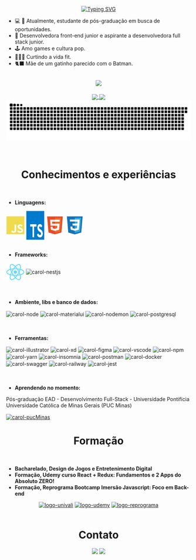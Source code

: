 <div align="center">
  <p>
  <a href="https://git.io/typing-svg"><img src="https://readme-typing-svg.demolab.com?font=Fira+Code&weight=900&size=25&pause=1000&color=8300FF&width=440&lines=Sou+Caroliny%2C+desenvolvedora.;Seja+bem-vindo(a)+ao+meu+GitHub!" alt="Typing SVG" /></a>
</p>
</div>

- 💻 :briefcase: Atualmente, estudante de pós-graduação em busca de oportunidades.
- 🌱 Desenvolvedora front-end junior e aspirante a desenvolvedora full stack junior.
- 🕹️ Amo games e cultura pop.
- 🏋🏻‍♀️ Curtindo a vida fit.
- 🐈‍⬛ Mãe de um gatinho parecido com o Batman.
 <br/>
 
<div align="center">
  <img src="https://github.com/Anmol-Baranwal/Cool-GIFs-For-GitHub/assets/74038190/42077049-1939-493e-9a19-47ca5db36643" width="130"> <br/>
</div> <br/>

<div align="center">
<a href="https://github.com/caroliny-gomes-lima">
  <img height="185em" align="center" src="https://github-readme-stats.vercel.app/api?username=caroliny-gomes-lima&show_icons=true&rank_icon=github&theme=tokyonight" />
  <img height="185em" align="center" src="https://github-readme-stats.vercel.app/api/top-langs?username=caroliny-gomes-lima&layout=compact&langs_count=16&theme=tokyonight" />
</a>
</div>

<div align="center">
 <picture>
  <source media="(prefers-color-scheme: dark)" srcset="https://raw.githubusercontent.com/caroliny-gomes-lima/caroliny-gomes-lima/output/github-contribution-grid-snake-dark.svg">
  <source media="(prefers-color-scheme: light)" srcset="https://raw.githubusercontent.com/caroliny-gomes-lima/caroliny-gomes-lima/output/github-contribution-grid-snake.svg">
  <img alt="github contribution grid snake animation" src="https://raw.githubusercontent.com/caroliny-gomes-lima/caroliny-gomes-lima/output/github-contribution-grid-snake.svg">
</picture>
</div><br/><br/>

<div align="center">
<h1>Conhecimentos e experiências</h1>
</div><br/>

- <strong>Linguagens:</strong>
<div style="display: inline_block">
  <img align="center" alt="carol-Js" height="50" width="50" src="https://raw.githubusercontent.com/devicons/devicon/master/icons/javascript/javascript-plain.svg">
  <img align="center" alt="carol-Ts" height="80" width="50" src="https://raw.githubusercontent.com/devicons/devicon/master/icons/typescript/typescript-plain.svg">
  <img align="center" alt="carol-HTML" height="50" width="50" src="https://raw.githubusercontent.com/devicons/devicon/master/icons/html5/html5-original.svg">
  <img align="center" alt="carol-CSS" height="50" width="50" src="https://raw.githubusercontent.com/devicons/devicon/master/icons/css3/css3-original.svg">
</div><br/>

- <strong>Frameworks:</strong>
<div style="display: inline_block">
  <img align="center" alt="carol-React" height="50" width="50" src="https://raw.githubusercontent.com/devicons/devicon/master/icons/react/react-original.svg">
  <img align="center" alt="carol-nestjs" height="50" width="50" src="https://cdn.jsdelivr.net/gh/devicons/devicon@latest/icons/nestjs/nestjs-original.svg">
</div><br/><br/>

- <strong>Ambiente, libs e banco de dados:</strong>
<div style="display: inline_block">
   <img align="center" alt="carol-node" height="50" width="50" src="https://cdn.jsdelivr.net/gh/devicons/devicon@latest/icons/nodejs/nodejs-original.svg">
   <img align="center" alt="carol-materialui" height="50" width="50" src="https://cdn.jsdelivr.net/gh/devicons/devicon@latest/icons/materialui/materialui-original.svg">
   <img align="center" alt="carol-nodemon" height="50" width="50" src="https://cdn.jsdelivr.net/gh/devicons/devicon@latest/icons/nodemon/nodemon-original.svg">
   <img align="center" alt="carol-postgresql" height="50" width="50" src="https://cdn.jsdelivr.net/gh/devicons/devicon@latest/icons/postgresql/postgresql-original.svg">
</div><br/><br/>

- <strong>Ferramentas:</strong>
<div style="display: inline_block">
  <img align="center" alt="carol-illustrator" height="50" width="50" src="https://cdn.jsdelivr.net/gh/devicons/devicon@latest/icons/illustrator/illustrator-plain.svg">
  <img align="center" alt="carol-xd" height="50" width="50" src="https://cdn.jsdelivr.net/gh/devicons/devicon@latest/icons/xd/xd-original.svg">
  <img align="center" alt="carol-figma" height="50" width="50" src="https://cdn.jsdelivr.net/gh/devicons/devicon@latest/icons/figma/figma-original.svg">
   <img align="center" alt="carol-vscode" height="50" width="50" src="https://cdn.jsdelivr.net/gh/devicons/devicon@latest/icons/vscode/vscode-original.svg" >
  <img align="center" alt="carol-npm" height="50" width="50" src="https://cdn.jsdelivr.net/gh/devicons/devicon@latest/icons/npm/npm-original-wordmark.svg">
  <img align="center" alt="carol-yarn" height="50" width="50" src="https://cdn.jsdelivr.net/gh/devicons/devicon@latest/icons/yarn/yarn-original.svg" >
  <img align="center" alt="carol-insomnia" height="50" width="50" src="https://cdn.jsdelivr.net/gh/devicons/devicon@latest/icons/insomnia/insomnia-original.svg" >
  <img align="center" alt="carol-postman" height="50" width="50" src="https://cdn.jsdelivr.net/gh/devicons/devicon@latest/icons/postman/postman-original.svg" >
  <img align="center" alt="carol-docker" height="60" width="60" src="https://cdn.jsdelivr.net/gh/devicons/devicon@latest/icons/docker/docker-plain.svg">
  <img align="center" alt="carol-swagger" height="50" width="50" src="https://cdn.jsdelivr.net/gh/devicons/devicon@latest/icons/swagger/swagger-original.svg">
  <img align="center" alt="carol-railway" height="50" width="50" src="https://cdn.jsdelivr.net/gh/devicons/devicon@latest/icons/railway/railway-original.svg">
   <img align="center" alt="carol-jest" height="50" width="50" src="https://cdn.jsdelivr.net/gh/devicons/devicon@latest/icons/jest/jest-plain.svg">
</div><br/><br/>

- <strong>Aprendendo no momento:</strong>
<p>Pós-graduação EAD - Desenvolvimento Full-Stack - Universidade Pontifícia Universidade Católica de Minas Gerais (PUC Minas)</p>
<div style="display: inline_block">
   <a href="https://vemprapuc.pucminas.br/desenvolvimento-full-stack-3979">
  <img align="center" alt="carol-pucMinas" height="100" width="100" src="https://encrypted-tbn0.gstatic.com/images?q=tbn:ANd9GcQBKe6AEffgJMyoOMlO-5-iChimIAsi3Vn5-A&s">
<a/>
</div>

<div align="center">
<h1>Formação</h1>
</div><br/>

- <strong>Bacharelado, Design de Jogos e Entretenimento Digital</strong>
- <strong>Formação, Udemy curso React + Redux: Fundamentos e 2 Apps do Absoluto ZERO!</strong>
- <strong>Formação, Reprograma Bootcamp Imersão Javascript: Foco em Back-end</strong>

<div style="display: inline_block;">
  <div align="center">
     <a href="https://univali.br/graduacao/design-de-jogos-e-entretenimento-digital-florianopolis/Paginas/default.aspx"><img  alt="logo-univali" height="100" width="100" src="https://encrypted-tbn0.gstatic.com/images?q=tbn:ANd9GcQCAXGmBLq8wvAupxZv-b_yk5M7GxeK1GYBSw&s" target="_blank"></a>
     <a href="https://www.udemy.com/course/react-redux-pt/?couponCode=KEEPLEARNING"><img  alt="logo-udemy" height="100" width="160" src="https://logos-world.net/wp-content/uploads/2021/11/Udemy-Logo.png?style=for-the-badge" target="_blank"></a>
    <a href="https://reprograma.com.br/curso-imersao-javascript/"><img  alt="logo-reprograma" height="100" width="120" src="https://storage.googleapis.com/atados-v3/user-uploaded/images/ae8b6362-952f-42d4-84f7-af22840b2027.png?style=for-the-badge" target="_blank"></a>
  </div><br/>

<div align="center">
<h1>Contato</h1>
</div>
<div> 
  <div align="center">
  <a href = mailto:caroliny.gomeslima@gmail.com><img src="https://img.shields.io/badge/-Gmail-b20000?style=for-the-badge&logo=gmail&logoColor=white" target="_blank"></a>
  <a href="https://www.linkedin.com/in/caroliny-lima-desenvolvedora-sistemas/" target="_blank"><img src="https://img.shields.io/badge/-LinkedIn-%230077B5?style=for-the-badge&logo=linkedin&logoColor=white" target="_blank"></a> 
  </div>
</div>

